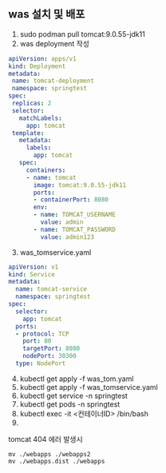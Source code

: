 ## was 설치 및 배포
1. sudo podman pull tomcat:9.0.55-jdk11
2. was deployment 작성
 ```yaml
apiVersion: apps/v1
kind: Deployment
metadata:
  name: tomcat-deployment
  namespace: springtest
spec:
  replicas: 2
  selector:
    matchLabels:
      app: tomcat
  template:
    metadata:
      labels:
        app: tomcat
    spec:
      containers:
      - name: tomcat
        image: tomcat:9.0.55-jdk11
        ports:
        - containerPort: 8080
        env:
        - name: TOMCAT_USERNAME
          value: admin
        - name: TOMCAT_PASSWORD
          value: admin123

   ```
3. was_tomservice.yaml
```yaml
apiVersion: v1
kind: Service
metadata:
  name: tomcat-service
  namespace: springtest
spec:
  selector:
    app: tomcat
  ports:
  - protocol: TCP
    port: 80
    targetPort: 8080
    nodePort: 30300
  type: NodePort
```
4. kubectl get apply -f was_tom.yaml
5. kubectl get apply -f was_tomservice.yaml
6. kubectl get service -n springtest
7. kubectl get pods -n springtest
8. kubectl exec -it <컨테이너ID> /bin/bash
9. 
tomcat 404 에러 발생시
```
mv ./webapps ./webapps2
mv ./webapps.dist ./webapps
```
